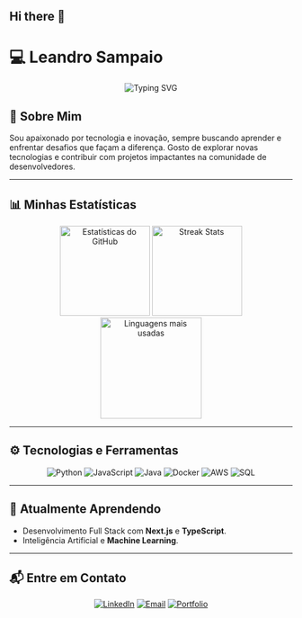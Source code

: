 ## Hi there 👋
# 💻 Leandro Sampaio

<p align="center">
  <img src="https://readme-typing-svg.herokuapp.com?color=35A2E8&size=25&center=true&vCenter=true&lines=Bem-vindo+ao+meu+GitHub!+👋;SouDesenvolvedor+de+tecnologia+🚀" alt="Typing SVG" />
</p>

## 🎯 Sobre Mim
Sou apaixonado por tecnologia e inovação, sempre buscando aprender e enfrentar desafios que façam a diferença. Gosto de explorar novas tecnologias e contribuir com projetos impactantes na comunidade de desenvolvedores.

---

## 📊 Minhas Estatísticas

<div align="center">
  <img height="160em" src="https://github-readme-stats.vercel.app/api?username=LeandroSampaio001&show_icons=true&theme=radical&include_all_commits=true&count_private=true" alt="Estatísticas do GitHub" />
  <img height="160em" src="https://github-readme-streak-stats.herokuapp.com/?user=LeandroSampaio001&theme=radical" alt="Streak Stats" />
</div>
<div align="center">
  <img height="180em" src="https://github-readme-stats.vercel.app/api/top-langs/?username=LeandroSampaio001&layout=compact&theme=radical" alt="Linguagens mais usadas" />
</div>

---

## ⚙️ Tecnologias e Ferramentas

<p align="center">
  <img src="https://img.shields.io/badge/Python-%2314354C.svg?style=for-the-badge&logo=python&logoColor=white" alt="Python" />
  <img src="https://img.shields.io/badge/JavaScript-%23323330.svg?style=for-the-badge&logo=javascript&logoColor=%23F7DF1E" alt="JavaScript" />
  <img src="https://img.shields.io/badge/Java-%23007396.svg?style=for-the-badge&logo=java&logoColor=white" alt="Java" />
  <img src="https://img.shields.io/badge/Docker-%230db7ed.svg?style=for-the-badge&logo=docker&logoColor=white" alt="Docker" />
  <img src="https://img.shields.io/badge/AWS-%23FF9900.svg?style=for-the-badge&logo=amazon-aws&logoColor=white" alt="AWS" />
  <img src="https://img.shields.io/badge/SQL-%23098ee.svg?style=for-the-badge&logo=postgresql&logoColor=white" alt="SQL" />
</p>

---

## 🌱 Atualmente Aprendendo
- Desenvolvimento Full Stack com **Next.js** e **TypeScript**.
- Inteligência Artificial e **Machine Learning**.

---

## 📬 Entre em Contato
<p align="center">
  <a href="https://www.linkedin.com/in/leandro-sampaio-5417bb298/" target="_blank"><img src="https://img.shields.io/badge/-LinkedIn-%230077B5?style=for-the-badge&logo=linkedin&logoColor=white" alt="LinkedIn" /></a>
  <a href="mailto:leosampaio@gmail.com"><img src="https://img.shields.io/badge/-Email-%23333?style=for-the-badge&logo=gmail&logoColor=red" alt="Email" /></a>
  <a href="https://github.com/LeandroSampaio001" target="_blank"><img src="https://img.shields.io/badge/-Portfolio-%23ff69b4?style=for-the-badge&logo=browser&logoColor=white" alt="Portfolio" /></a>
</p>


<!--
**LeandroSampaio001/LeandroSampaio001** is a ✨ _special_ ✨ repository because its `README.md` (this file) appears on your GitHub profile.

Here are some ideas to get you started:

- 🔭 I’m currently working on ...
- 🌱 I’m currently learning ...
- 👯 I’m looking to collaborate on ...
- 🤔 I’m looking for help with ...
- 💬 Ask me about ...
- 📫 How to reach me: ...
- 😄 Pronouns: ...
- ⚡ Fun fact: ...
-->
